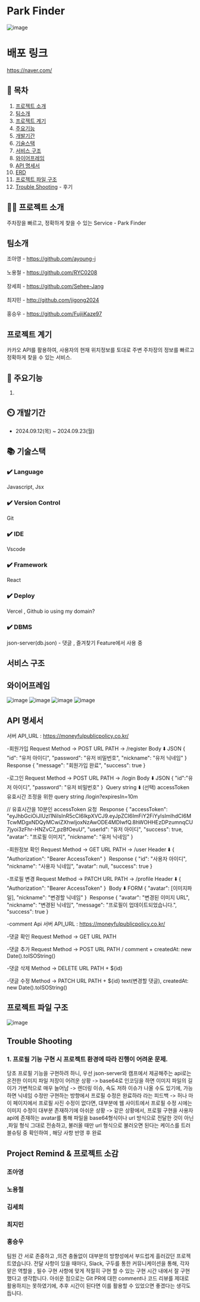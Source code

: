 # Park Finder

![image](https://github.com/user-attachments/assets/8b6eeca3-41f6-4816-92bc-ffb7641e68de)

# 배포 링크

https://naver.com/

## 📖 목차

1. [프로젝트 소개](#프로젝트-소개)
2. [팀소개](#팀소개)
3. [프로젝트 계기](#프로젝트-계기)
4. [주요기능](#주요기능)
5. [개발기간](#개발기간)
6. [기술스택](#기술스택)
7. [서비스 구조](#서비스-구조)
8. [와이어프레임](#와이어프레임)
9. [API 명세서](#API-명세서)
10. [ERD](#ERD)
11. [프로젝트 파일 구조](#프로젝트-파일-구조)
12. [Trouble Shooting](#trouble-shooting) - 후기

## 👨‍🏫 프로젝트 소개

주차장을 빠르고, 정확하게 찾을 수 있는 Service - Park Finder

## 팀소개

조아영 - https://github.com/ayoung-j <br><br>
노용철 - https://github.com/RYC0208 <br><br>
장세희 - https://github.com/Sehee-Jang <br><br>
최지민 - http://github.com/jigong2024 <br><br>
홍승우 - https://github.com/FujiiKaze97

## 프로젝트 계기

카카오 API를 활용하여, 사용자의 현재 위치정보를 토대로 주변 주차장의 정보를 빠르고 정확하게 찾을 수 있는 서비스.

## 💜 주요기능

1.

## ⏲️ 개발기간

- 2024.09.12(목) ~ 2024.09.23(월)

## 📚️ 기술스택

### ✔️ Language

Javascript, Jsx

### ✔️ Version Control

Git

### ✔️ IDE

Vscode

### ✔️ Framework

React

### ✔️ Deploy

Vercel , Github io using my domain?

### ✔️ DBMS

json-server(db.json) - 댓글 , 즐겨찾기 Feature에서 사용 중

## 서비스 구조

## 와이어프레임

![image](https://github.com/user-attachments/assets/8238b91c-d199-47f1-b0eb-b11d35ee850a)
![image](https://github.com/user-attachments/assets/be62e9c1-7e58-4bcb-b7ac-dc0c74ae32ab)
![image](https://github.com/user-attachments/assets/91b07d77-f0d2-4a6d-a068-2c1f45eed93a)
![image](https://github.com/user-attachments/assets/663913f7-d12a-42ee-9a5f-00cffd315bdb)

## API 명세서

서버 API_URL : https://moneyfulpublicpolicy.co.kr/

-회원가입
Request
Method → POST
URL PATH → /register
Body ⬇️​
JSON
{
"id": "유저 아이디",
"password": "유저 비밀번호",
"nickname": "유저 닉네임"
}
​
Response
{
"message": "회원가입 완료",
"success": true
}

-로그인
Request
Method → POST
URL PATH → /login
Body ⬇️​
JSON
{
"id":"유저 아이디",
"password": "유저 비밀번호"
}
​
Query string ⬇️ (선택)
accessToken 유효시간 조정을 위한 query string
/login?expiresIn=10m

// 유효시간을 10분인 accessToken 요청
​
Response
{
"accessToken": "eyJhbGciOiJIUzI1NiIsInR5cCI6IkpXVCJ9.eyJpZCI6ImFiY2FiYyIsImlhdCI6MTcwMDgxNDQyMCwiZXhwIjoxNzAwODE4MDIwfQ.8hWOHHEzDPzumnqCU7jyoi3zFhr-HNZvC7_pzBfOeuU",
"userId": "유저 아이디",
"success": true,
"avatar": "프로필 이미지",
"nickname": "유저 닉네임"
}

-회원정보 확인
Request
Method → GET
URL PATH → /user
Header ⬇️​
{
"Authorization": "Bearer AccessToken"
}
​
Response
{
"id": "사용자 아이디",
"nickname": "사용자 닉네임",
"avatar": null,
"success": true
}

-프로필 변경
Request
Method → PATCH
URL PATH → /profile
Header ⬇️​
{
"Authorization": "Bearer AccessToken"
}
​
Body ⬇️​
FORM
{
"avatar": [이미지파일],
"nickname": "변경할 닉네임"
}
​
Response
{
"avatar": "변경된 이미지 URL",
"nickname": "변경된 닉네임",
"message": "프로필이 업데이트되었습니다.",
"success": true
}

-comment Api
서버 API_URL : https://moneyfulpublicpolicy.co.kr/

-댓글 확인
Request
Method → GET
URL PATH

-댓글 추가
Request
Method → POST
URL PATH / comment + createdAt: new Date().toISOString()

-댓글 삭제
Method → DELETE
URL PATH + ${id}

-댓글 수정
Method → PATCH
URL PATH + ${id}
text(변경할 댓글),
createdAt: new Date().toISOString()

## 프로젝트 파일 구조

![image](https://github.com/user-attachments/assets/d5c5855d-b48d-4a97-8b50-3b62d0fc2d0a)

## Trouble Shooting

### 1. 프로필 기능 구현 시 프로젝트 환경에 따라 진행이 어려운 문제.

당초 프로필 기능을 구현하려 하니, 우선 json-server와 캠프에서 제공해주는 api로는
온전한 이미지 파일 저장이 어려운 상황 -> base64로 인코딩을 하면 이미지 파일의 길이가 가변적으로 매우 늘어남
-> 렌더링 이슈, 속도 저하 이슈가 나올 수도 있기에, 가능하면 닉네임 수정만 구현하는 방향에서 프로필 수정은 완료하라 라는 피드백
-> 허나 마이 페이지에서 프로필 사진 수정이 없다면, 대부분에 웹 사이트에서 프로필 수정 시에는 이미지 수정이 대부분 존재하기에 아쉬운 상황
-> 같은 상황에서, 프로필 구현을 사용자 api에 존재하는 avatar를 통해 파일을 base64형식이나 url 방식으로 전달한 것이 아닌 ,파일 형식 그대로 전송하고,
불러올 때만 url 형식으로 불러오면 된다는 케이스를 트러블슈팅 중 확인하여 , 해당 사항 반영 후 완료

## Project Remind & 프로젝트 소감

### 조아영

### 노용철

### 김세희

### 최지민

### 홍승우

팀원 간 서로 존중하고 ,의견 충돌없이 대부분의 방향성에서 부드럽게 흘러갔던 프로젝트였습니다.
전달 사항이 있을 때마다, Slack, 구두를 통한 커뮤니케이션을 통해, 각자 맡은 역할을 , 필수 구현 사항에 맞게 적절히 구현 할 수 있는 구현 시간 내에서 잘 구현했다고 생각합니다.
아쉬운 점으로는 Git PR에 대한 comment나 코드 리뷰를 제대로 활용하지는 못하였기에, 추후 시간이 된다면 이를 활용할 수 있었으면 좋겠다는 생각도 듭니다.
